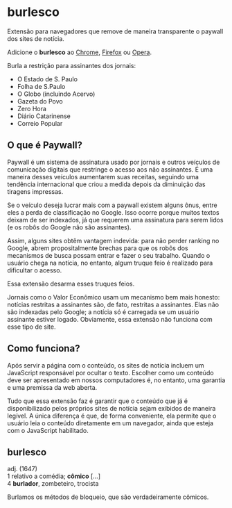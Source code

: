 # burlesco

Extensão para navegadores que remove de maneira transparente o paywall dos sites de notícia.

Adicione o **burlesco** ao [Chrome](https://chrome.google.com/webstore/detail/lpamnanbhgpgkkpmilbifikmikfghlgh), [Firefox](https://addons.mozilla.org/pt-BR/firefox/addon/burlesco/) ou [Opera](https://addons.opera.com/pt-br/extensions/details/burlesco/).

Burla a restrição para assinantes dos jornais:

- O Estado de S. Paulo
- Folha de S.Paulo
- O Globo (incluindo Acervo)
- Gazeta do Povo
- Zero Hora
- Diário Catarinense
- Correio Popular

## O que é Paywall?

Paywall é um sistema de assinatura usado por jornais e outros veículos de comunicação digitais que restringe o acesso aos não assinantes. É uma maneira desses veículos aumentarem suas receitas, seguindo uma tendência internacional que criou a medida depois da diminuição das tiragens impressas.

Se o veículo deseja lucrar mais com a paywall existem alguns ônus, entre eles a perda de classificação no Google. Isso ocorre porque muitos textos deixam de ser indexados, já que requerem uma assinatura para serem lidos (e os robôs do Google não são assinantes).

Assim, alguns sites obtêm vantagem indevida: para não perder ranking no Google, abrem propositalmente brechas para que os robôs dos mecanismos de busca possam entrar e fazer o seu trabalho. Quando o usuário chega na notícia, no entanto, algum truque feio é realizado para dificultar o acesso.

Essa extensão desarma esses truques feios.

Jornais como o Valor Econômico usam um mecanismo bem mais honesto: notícias restritas a assinantes são, de fato, restritas a assinantes. Elas não são indexadas pelo Google; a notícia só é carregada se um usuário assinante estiver logado. Obviamente, essa extensão não funciona com esse tipo de site.


## Como funciona?

Após servir a página com o conteúdo, os sites de notícia incluem um JavaScript responsável por ocultar o texto. Escolher como um conteúdo deve ser apresentado em nossos computadores é, no entanto, uma garantia e uma premissa da web aberta.

Tudo que essa extensão faz é garantir que o conteúdo que já é disponibilizado pelos próprios sites de notícia sejam exibidos de maneira legível. A única diferença é que, de forma conveniente, ela permite que o usuário leia o conteúdo diretamente em um navegador, ainda que esteja com o JavaScript habilitado.


## burlesco

adj. (1647)  
1 relativo a comédia; **cômico** […]  
4 **burlador**, zombeteiro, trocista

Burlamos os métodos de bloqueio, que são verdadeiramente cômicos.
